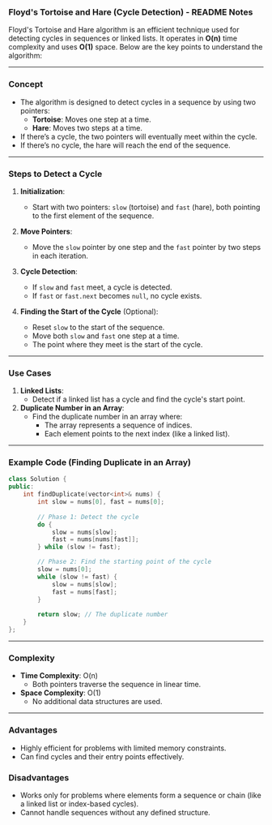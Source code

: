 ### Floyd's Tortoise and Hare (Cycle Detection) - README Notes

Floyd's Tortoise and Hare algorithm is an efficient technique used for detecting cycles in sequences or linked lists. It operates in **O(n)** time complexity and uses **O(1)** space. Below are the key points to understand the algorithm:

---

### **Concept**
- The algorithm is designed to detect cycles in a sequence by using two pointers:
  - **Tortoise**: Moves one step at a time.
  - **Hare**: Moves two steps at a time.
- If there’s a cycle, the two pointers will eventually meet within the cycle.
- If there’s no cycle, the hare will reach the end of the sequence.

---

### **Steps to Detect a Cycle**
1. **Initialization**:
   - Start with two pointers: `slow` (tortoise) and `fast` (hare), both pointing to the first element of the sequence.
   
2. **Move Pointers**:
   - Move the `slow` pointer by one step and the `fast` pointer by two steps in each iteration.

3. **Cycle Detection**:
   - If `slow` and `fast` meet, a cycle is detected.
   - If `fast` or `fast.next` becomes `null`, no cycle exists.

4. **Finding the Start of the Cycle** (Optional):
   - Reset `slow` to the start of the sequence.
   - Move both `slow` and `fast` one step at a time.
   - The point where they meet is the start of the cycle.

---

### **Use Cases**
1. **Linked Lists**:
   - Detect if a linked list has a cycle and find the cycle's start point.
2. **Duplicate Number in an Array**:
   - Find the duplicate number in an array where:
     - The array represents a sequence of indices.
     - Each element points to the next index (like a linked list).

---

### **Example Code (Finding Duplicate in an Array)**

```cpp
class Solution {
public:
    int findDuplicate(vector<int>& nums) {
        int slow = nums[0], fast = nums[0];
        
        // Phase 1: Detect the cycle
        do {
            slow = nums[slow];
            fast = nums[nums[fast]];
        } while (slow != fast);

        // Phase 2: Find the starting point of the cycle
        slow = nums[0];
        while (slow != fast) {
            slow = nums[slow];
            fast = nums[fast];
        }
        
        return slow; // The duplicate number
    }
};
```

---

### **Complexity**
- **Time Complexity**: O(n)
  - Both pointers traverse the sequence in linear time.
- **Space Complexity**: O(1)
  - No additional data structures are used.

---

### **Advantages**
- Highly efficient for problems with limited memory constraints.
- Can find cycles and their entry points effectively.

### **Disadvantages**
- Works only for problems where elements form a sequence or chain (like a linked list or index-based cycles).
- Cannot handle sequences without any defined structure.